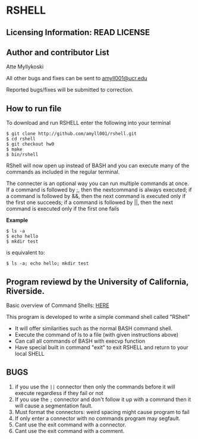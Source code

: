 RSHELL
===

Licensing Information: READ LICENSE
---
Author and contributor List
----
Atte Myllykoski

All other bugs and fixes can be sent to amyll001@ucr.edu

Reported bugs/fixes will be submitted to correction.

How to run file
----
To download and run RSHELL enter the following into your terminal
```
$ git clone http://github.com/amyll001/rshell.git
$ cd rshell
$ git checkout hw0
$ make
$ bin/rshell
```

RShell will now open up instead of BASH and you can execute many of
the commands as included in the regular terminal.

The connecter is an optional way you can run multiple commands at once. If a command is followed by ;, then the nextcommand is always executed; if a command is followed by &&, then the next command is executed only if the first one succeeds; if a command is followed by ||, then the next command is executed only if the first one fails

**Example**
```
$ ls -a
$ echo hello
$ mkdir test
```
is equivalent to: 
```
$ ls -a; echo hello; mkdir test
```
Program reviewd by the University of California, Riverside.
----
Basic overview of Command Shells: [HERE](http://linuxgazette.net/111/ramankutty.html)

This program is developed to write a simple command shell called "RShell"
* It will offer similarities such as the normal BASH command shell.
* Execute the command of ls to a file (with given instructions above)
* Can call all commands of BASH with execvp function
* Have special built in command "exit" to exit RSHELL and return to your local SHELL

BUGS
----
1. if you use the `||` connector then only the commands before it will execute regardless if they fail or not
2. If you use the `;` connector and don't follow it up with a command then it will cause a segmentation fault.
3. Must format the connectors: weird spacing might cause program to fail
4. If only enter a connector with no commands program may segfault.
5. Cant use the exit command with a connector.
6. Cant use the exit command with a comment.
